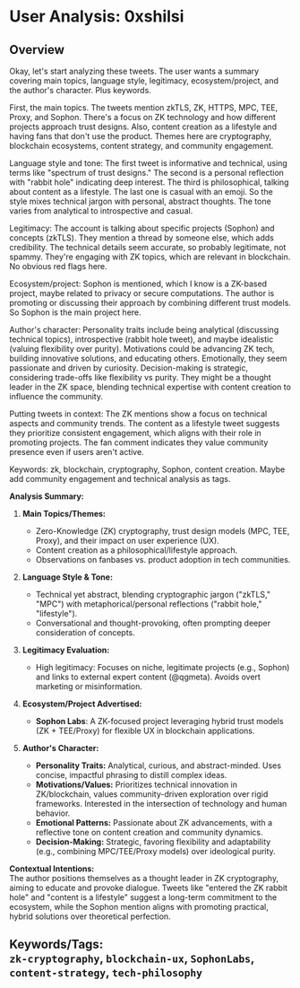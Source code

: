 # User Analysis: 0xshilsi

## Overview

<think>
Okay, let's start analyzing these tweets. The user wants a summary covering main topics, language style, legitimacy, ecosystem/project, and the author's character. Plus keywords.

First, the main topics. The tweets mention zkTLS, ZK, HTTPS, MPC, TEE, Proxy, and Sophon. There's a focus on ZK technology and how different projects approach trust designs. Also, content creation as a lifestyle and having fans that don't use the product. Themes here are cryptography, blockchain ecosystems, content strategy, and community engagement.

Language style and tone: The first tweet is informative and technical, using terms like "spectrum of trust designs." The second is a personal reflection with "rabbit hole" indicating deep interest. The third is philosophical, talking about content as a lifestyle. The last one is casual with an emoji. So the style mixes technical jargon with personal, abstract thoughts. The tone varies from analytical to introspective and casual.

Legitimacy: The account is talking about specific projects (Sophon) and concepts (zkTLS). They mention a thread by someone else, which adds credibility. The technical details seem accurate, so probably legitimate, not spammy. They're engaging with ZK topics, which are relevant in blockchain. No obvious red flags here.

Ecosystem/project: Sophon is mentioned, which I know is a ZK-based project, maybe related to privacy or secure computations. The author is promoting or discussing their approach by combining different trust models. So Sophon is the main project here.

Author's character: Personality traits include being analytical (discussing technical topics), introspective (rabbit hole tweet), and maybe idealistic (valuing flexibility over purity). Motivations could be advancing ZK tech, building innovative solutions, and educating others. Emotionally, they seem passionate and driven by curiosity. Decision-making is strategic, considering trade-offs like flexibility vs purity. They might be a thought leader in the ZK space, blending technical expertise with content creation to influence the community.

Putting tweets in context: The ZK mentions show a focus on technical aspects and community trends. The content as a lifestyle tweet suggests they prioritize consistent engagement, which aligns with their role in promoting projects. The fan comment indicates they value community presence even if users aren't active.

Keywords: zk, blockchain, cryptography, Sophon, content creation. Maybe add community engagement and technical analysis as tags.
</think>

**Analysis Summary:**  
1. **Main Topics/Themes:**  
   - Zero-Knowledge (ZK) cryptography, trust design models (MPC, TEE, Proxy), and their impact on user experience (UX).  
   - Content creation as a philosophical/lifestyle approach.  
   - Observations on fanbases vs. product adoption in tech communities.  

2. **Language Style & Tone:**  
   - Technical yet abstract, blending cryptographic jargon ("zkTLS," "MPC") with metaphorical/personal reflections ("rabbit hole," "lifestyle").  
   - Conversational and thought-provoking, often prompting deeper consideration of concepts.  

3. **Legitimacy Evaluation:**  
   - High legitimacy: Focuses on niche, legitimate projects (e.g., Sophon) and links to external expert content (@qgmeta). Avoids overt marketing or misinformation.  

4. **Ecosystem/Project Advertised:**  
   - **Sophon Labs**: A ZK-focused project leveraging hybrid trust models (ZK + TEE/Proxy) for flexible UX in blockchain applications.  

5. **Author's Character:**  
   - **Personality Traits:** Analytical, curious, and abstract-minded. Uses concise, impactful phrasing to distill complex ideas.  
   - **Motivations/Values:** Prioritizes technical innovation in ZK/blockchain, values community-driven exploration over rigid frameworks. Interested in the intersection of technology and human behavior.  
   - **Emotional Patterns:** Passionate about ZK advancements, with a reflective tone on content creation and community dynamics.  
   - **Decision-Making:** Strategic, favoring flexibility and adaptability (e.g., combining MPC/TEE/Proxy models) over ideological purity.  

**Contextual Intentions:**  
The author positions themselves as a thought leader in ZK cryptography, aiming to educate and provoke dialogue. Tweets like "entered the ZK rabbit hole" and "content is a lifestyle" suggest a long-term commitment to the ecosystem, while the Sophon mention aligns with promoting practical, hybrid solutions over theoretical perfection.  

**Keywords/Tags:**  
`zk-cryptography`, `blockchain-ux`, `SophonLabs`, `content-strategy`, `tech-philosophy`
---
